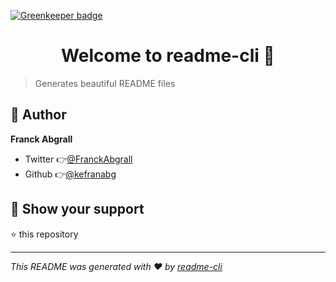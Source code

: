 [![Greenkeeper badge](https://badges.greenkeeper.io/kefranabg/readme-cli.svg)](https://greenkeeper.io/)

<h1 align="center">Welcome to readme-cli 👋</h1>

> Generates beautiful README files

## 👤 Author

**Franck Abgrall**

- Twitter 👉[@FranckAbgrall](https://twitter.com/FranckAbgrall)
- Github 👉[@kefranabg](https://github.com/kefranabg)

## 🙏 Show your support

⭐️ this repository

---

_This README was generated with ❤️ by [readme-cli](https://github.com/kefranabg/readme-cli)_
